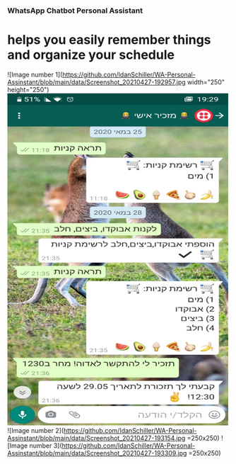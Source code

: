 ### WhatsApp Chatbot Personal Assistant 
# helps you easily remember things and organize your schedule

![Image number 1](https://github.com/IdanSchiller/WA-Personal-Assinstant/blob/main/data/Screenshot_20210427-192957.jpg width="250" height="250")
<img src="https://github.com/IdanSchiller/WA-Personal-Assinstant/blob/main/data/Screenshot_20210427-192957.jpg" width="500" height="750">
![Image number 2](https://github.com/IdanSchiller/WA-Personal-Assinstant/blob/main/data/Screenshot_20210427-193154.jpg =250x250)
![Image number 3](https://github.com/IdanSchiller/WA-Personal-Assinstant/blob/main/data/Screenshot_20210427-193309.jpg =250x250)
